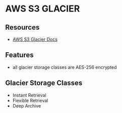 # AWS S3 GLACIER

## Resources

- [AWS S3 Glacier Docs](https://docs.aws.amazon.com/amazonglacier/latest/dev/introduction.html)

## Features

- all glacier storage classes are AES-256 encrypted

## Glacier Storage Classes

- Instant Retrieval
- Flexible Retrieval
- Deep Archive
